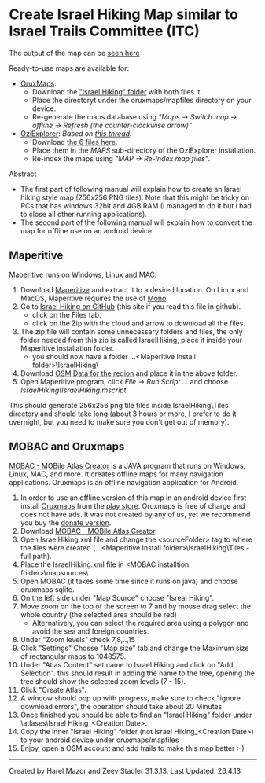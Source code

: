 Create Israel Hiking Map similar to Israel Trails Committee (ITC)
================================

The output of the map can be [seen here](http://osm.org.il/Israel%20Hiking/IsraelHikingMap.html)

Ready-to-use maps are available for:
* [OruxMaps](http://www.oruxmaps.com/index_en.html): 
    * Download the ["Israel Hiking" folder](https://googledrive.com/host/0B-qrsEBJWXhQUGVBM3lHZTF2eXc/) with both files it.
    * Place the directoryt under the oruxmaps/mapfiles directory on your device.
    * Re-generate the maps database using _"Maps -> Switch map -> offline -> Refresh (the counter-clockwise arrow)"_
* [OziExplorer](http://www.oziexplorer.com/): _Based on [this thread](http://www.jeepolog.com/forums/showthread.php?t=74909&p=508197)._
    * Download [the 6 files here](https://www.dropbox.com/sh/h8ye52ahotghta1/tTeUkbTspw).
    * Place them in the _MAPS_ sub-directory of the OziExplorer installation.
    * Re-index the maps using _"MAP -> Re-Index map files"_. 


Abstract
* The first part of following manual will explain how to create an Israel hiking style map (256x256 PNG tiles).
Note that this might be tricky on PCs that has windows 32bit and 4GB RAM (I managed to do it but i had to close all other running applications).
* The second part of the following manual will explain how to convert the map for offline use on an android device.


Maperitive
----------

Maperitive runs on Windows, Linux and MAC.

1. Download [Maperitive](http://maperitive.net/) and extract it to a desired location.
    On Linux and MacOS, Maperitive requires the use of [Mono](http://www.mono-project.com/Main_Page).
2. Go to [Israel Hiking on GitHub](https://github.com/HarelM/maperitive-rulesets/tree/master/IsraelHiking) (this site if you read this file in github).
    * click on the Files tab.
    * click on the Zip with the cloud and arrow to download all the files.
3. The zip file will contain some unnecessary folders and files, the only folder needed from this zip is called IsraelHiking, place it inside your Maperitive installation folder.
    * you should now have a folder ...\<Maperitive Install folder\>\IsraelHiking\
4. Download [OSM Data for the region](http://download.geofabrik.de/asia/israel-and-palestine-latest.osm.pbf) and place it in the above folder.
5. Open Maperitive program, click _File -> Run Script_ ... and choose _IsraelHiking\IsraelHiking.mscript_

This should generate 256x256 png tile files inside IsraelHiking\Tiles directory and should take long (about 3 hours or more, I prefer to do it overnight, but you need to make sure you don't get out of memory).

MOBAC and Oruxmaps
-------------------------

[MOBAC - MOBile Atlas Creator](http://mobac.sourceforge.net/) is a JAVA program that runs on Windows, Linux, MAC, and more. It creates offline maps for many navigation applications.
Oruxmaps is an offline navigation application for Android.

1. In order to use an offline version of this map in an android device first install [Oruxmaps](http://www.oruxmaps.com/index_en.html) from the [play store](https://play.google.com/store/apps/details?id=com.orux.oruxmaps). Oruxmaps is free of charge and does not have ads. It was not created by any of us, yet we recommend you buy the [donate version](https://play.google.com/store/apps/details?id=com.orux.oruxmapsDonate).
2. Download [MOBAC - MOBile Atlas Creator](http://mobac.sourceforge.net/).
3. Open IsraelHiking.xml file and change the \<sourceFolder\> tag to where the tiles were created (...\<Maperitive Install folder>\IsraelHiking\Tiles - full path).
4. Place the IsraelHiking.xml file in \<MOBAC installtion folder\>\mapsources\
5. Open MOBAC (it takes some time since it runs on java) and choose oruxmaps sqlite.
6. On the left side under "Map Source" choose "Isreal Hiking".
7. Move zoom on the top of the screen to 7 and by mouse drag select the whole country (the selected area should be red)
   * Alternatively, you can select the required area using a polygon and avoid the sea and foreign countries.
8. Under "Zoom levels" check 7,8,..,15
9. Click "Settings" Chosse "Map size" tab and change the Maximum size of rectangular maps to 1048575.
10. Under "Atlas Content" set name to Israel Hiking and click on "Add Selection".
    this should result in adding the name to the tree, opening the tree should show the selected zoom levels (7 - 15).
11. Click "Create Atlas".
12. A window should pop up with progress, make sure to check "ignore download errors", the operation should take about 20 Minutes.
13. Once finished you should be able to find an "Israel Hiking" folder under <MOBAC installation folder>\atlases\Israel Hiking\_\<Creation Date\>.
14. Copy the inner "Israel Hiking" folder (not Israel Hiking\_\<Creation Date\>) to your android device under oruxmaps/mapfiles
15. Enjoy, open a OSM account and add trails to make this map better :-)


-------------------------
Created by Harel Mazor and Zeev Stadler 31.3.13. Last Updated: 26.4.13
